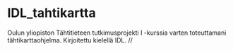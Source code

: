 # IDL_tahtikartta
Oulun yliopiston Tähtitieteen tutkimusprojekti I -kurssia varten toteuttamani tähtikarttaohjelma. Kirjoitettu kielellä IDL. // 
